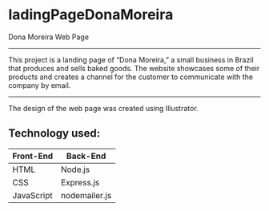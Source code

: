 # ladingPageDonaMoreira
Dona Moreira Web Page
<hr>
This project is a landing page of “Dona Moreira,” a small business in Brazil that produces and sells baked goods. The website showcases some of their products and creates a channel for the customer to communicate with the company by email.
<hr>
The design of the web page was created using Illustrator. 

## Technology used: 
Front-End|Back-End
---------|--------
HTML | Node.js
CSS | Express.js
JavaScript |nodemailer.js

